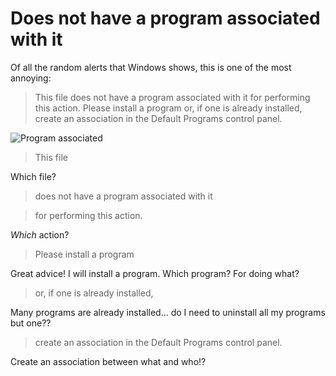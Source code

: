 ﻿# Does not have a program associated with it

Of all the random alerts that Windows shows, this is one of the most annoying:

> This file does not have a program associated with it for performing this action. Please install a program or, if one is already installed, create an association in the Default Programs control panel.

![Program associated](./program_associated.png)

> This file

Which file?


> does not have a program associated with it


> for performing this action.


*Which* action?


> Please install a program

Great advice! I will install a program. Which program? For doing what?


> or, if one is already installed,

Many programs are already installed... do I need to uninstall all my programs but one??



> create an association in the Default Programs control panel.

Create an association between what and who!?